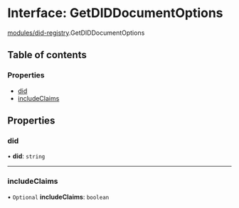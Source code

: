 # Interface: GetDIDDocumentOptions

[modules/did-registry](../modules/modules_did_registry.md).GetDIDDocumentOptions

## Table of contents

### Properties

- [did](modules_did_registry.GetDIDDocumentOptions.md#did)
- [includeClaims](modules_did_registry.GetDIDDocumentOptions.md#includeclaims)

## Properties

### did

• **did**: `string`

___

### includeClaims

• `Optional` **includeClaims**: `boolean`
